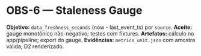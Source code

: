 # OBS-6 — Staleness Gauge
**Objetivo:** `data_freshness_seconds` (now - last_event_ts) por `source`.
**Aceite:** gauge monotônico não-negativo; testes com fixtures.
**Artefatos:** cálculo no app/pipeline; export do gauge.
**Evidências:** `metrics_unit.json` com amostra válida; D2 renderizado.
